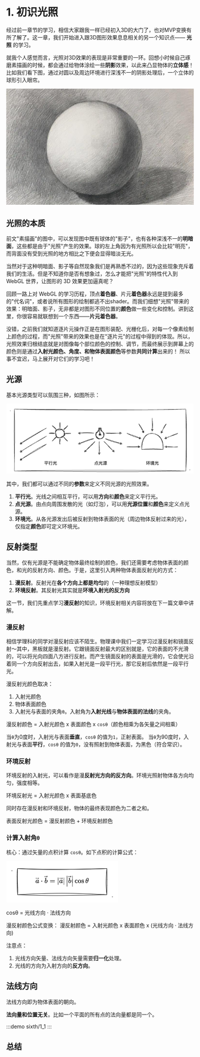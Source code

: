 # 1. 初识光照

经过前一章节的学习，相信大家跟我一样已经初入3D的大门了，也对MVP变换有所了解了。这一章，我们开始进入跟3D图形效果息息相关的另一个知识点—— **光照** 的学习。

就我个人感觉而言，光照对3D效果的表现是非常重要的一环。回想小时候自己琢磨素描画的时候，都会通过给物体涂绘一些**阴影**效果，以此来凸显物体的**立体感**！比如我们看下图，通过对圆以及周边环境进行深浅不一的阴影处理后，一个立体的球形引入眼帘。

![1.1](../../public/images/sixth/1.1.jpeg)

## 光照的本质

前文"素描画"的图中，可以发现图中既有球体的"影子"，也有各种深浅不一的**明暗面**，这些都是由于"光照"产生的效果。球的左上角因为有光照所以会比较"明亮"，而背面没有受到光照的地方相比之下便会显得暗淡无光。

当然对于这种明暗面、影子等自然现象我们是再熟悉不过的，因为这些现象充斥着我们的生活。但是不知道你是否有想象过，怎么才能把"光照"的特性代入到 WebGL 世界，让图形的 3D 效果更加逼真呢？

回顾一路上对 WebGL 的学习历程，顶点**着色器**、片元**着色器**永远是提到最多的"代名词"，或者说所有图形的绘制都逃不出shader。而我们细想"光照"带来的效果：明暗面、影子，无非都是对图形不同位置的**颜色**做一些变化和控制。讲到这里，你很容易就联想到一个东西——**片元着色器**。

没错，之前我们就知道逐片元操作正是在图形装配、光栅化后，对每一个像素绘制上颜色的过程，而"光照"带来的效果也是在"逐片元"的过程中得到的体现。所以，光照效果归根结底就是对图像每个部位颜色的控制、调节，而最终展示到屏幕上的颜色则是通过**入射光颜色、角度、和物体表面颜色**等参数**共同计算**出来的！ 所以事不宜迟，马上展开对它们的学习吧！

## 光源

基本光源类型可以氛围三种，如图所示：

![1.2](../../public/images/sixth/1.2.png)

其中，我们都可以通过不同的**参数**来定义不同光源的光照效果。
1. **平行光**。光线之间相互平行，可以用**方向**和**颜色**来定义平行光。
2. **点光源**。由点向周围发散的光（如灯泡），可以用**光源位置**和**颜色**来定义点光源。
3. **环境光**。从各光源发出后被反射到物体表面的光（周边物体反射过来的光），仅指定**颜色**即可定义环境光。

## 反射类型

当然，仅有光源是不能确定物体最终绘制的颜色，我们还需要考虑物体表面的颜色，和光的反射方向、颜色。于是，这里引入两种物体表面反射光的方式：
1. **漫反射**。反射光在**各个方向上都是均匀**的（一种理想反射模型）
2. **环境反射**。其反射光其实就是**环境入射光的反方向**

这一节，我们先重点学习**漫反射**的知识，环境反射相关内容将放在下一篇文章中讲解。

### 漫反射

相信学理科的同学对漫反射应该不陌生。物理课中我们一定学习过漫反射和镜面反射～其中，黑板就是漫反射。它跟镜面反射最大的区别就是，它的表面的不光滑的，可以将光向四面八方进行反射。而产生镜面反射的表面是光滑的，它会使光沿着同一个方向反射出去，如果入射光是一段平行光，那它反射后依然是一段平行光。

漫反射光颜色取决：
1. 入射光颜色
2. 物体表面颜色
3. 入射光与表面的夹角`θ`。入射角为**入射光线**与**物体表面的法线**的夹角。

漫反射颜色 = 入射光颜色 x 表面颜色 x `cosθ`（颜色相乘为各矢量之间相乘）

当`θ`为0度时，入射光与表面**垂直**，`cosθ` 的值为`1`，正射表面。
当`θ`为90度时，入射光与表面**平行**，`cosθ` 的值为`0`，没有照射到物体表面，为黑色（符合常识）。

### 环境反射

环境反射的入射光，可以看作是漫**反射光方向的反方向**。环境光照射物体各方向均匀，强度相等。

环境反射光 = 入射光颜色 x 表面基底色

同时存在漫反射和环境反射，物体的最终表现颜色为二者之和。

表面反射光颜色 = 漫反射颜色 + 环境反射颜色

### 计算入射角`θ`

核心：通过矢量的点积计算 `cosθ`。如下点积的计算公式：

![2.4](../../public/images/fourth/2.4.png)

cosθ = 光线方向 · 法线方向

漫反射颜色公式变换：
漫反射颜色 = 入射光颜色 x 表面颜色 x (光线方向 · 法线方向)

注意点：
1. 光线方向矢量、法线方向矢量需要**归一化**处理。
2. 光线的方向为入射方向的**反方向**。


## 法线方向

法线方向即为物体表面的朝向。

**法向量和位置无关**。比如一个平面的所有点的法向量都是同一个。

:::demo
sixth/1_1
:::

## 总结